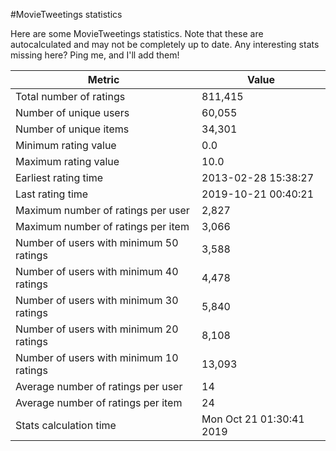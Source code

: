#MovieTweetings statistics

Here are some MovieTweetings statistics. Note that these are autocalculated and may not be completely up to date. Any interesting stats missing here? Ping me, and I'll add them!

Metric | Value
--- | ---
Total number of ratings                 | 811,415
Number of unique users                  | 60,055
Number of unique items                  | 34,301
Minimum rating value                    | 0.0
Maximum rating value                    | 10.0
Earliest rating time                    | 2013-02-28 15:38:27
Last rating time                        | 2019-10-21 00:40:21
Maximum number of ratings per user      | 2,827
Maximum number of ratings per item      | 3,066
Number of users with minimum 50 ratings | 3,588
Number of users with minimum 40 ratings | 4,478
Number of users with minimum 30 ratings | 5,840
Number of users with minimum 20 ratings | 8,108
Number of users with minimum 10 ratings | 13,093
Average number of ratings per user      | 14
Average number of ratings per item      | 24
Stats calculation time                  | Mon Oct 21 01:30:41 2019

